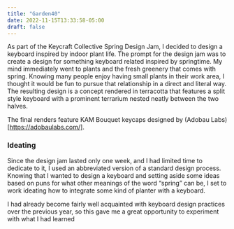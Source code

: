 ```yaml
---
title: "Garden40"
date: 2022-11-15T13:33:58-05:00
draft: false
---
```


As part of the Keycraft Collective Spring Design Jam, I decided to design a keyboard inspired by indoor plant life. The prompt for the design jam was to create a design for something keyboard related inspired by springtime. My mind immediately went to plants and the fresh greenery that comes with spring. Knowing many people enjoy having small plants in their work area, I thought it would be fun to pursue that relationship in a direct and literal way. The resulting design is a concept rendered in terracotta that features a split style keyboard with a prominent terrarium nested neatly between the two halves.

The final renders feature KAM Bouquet keycaps designed by (Adobau Labs)[https://adobaulabs.com/].


### Ideating

Since the design jam lasted only one week, and I had limited time to dedicate to it, I used an abbreviated version of a standard design process. Knowing that I wanted to design a keyboard and setting aside some ideas based on puns for what other meanings of the word “spring” can be, I set to work ideating how to integrate some kind of planter with a keyboard.

I had already become fairly well acquainted with keyboard design practices over the previous year, so this gave me a great opportunity to experiment with what I had learned


